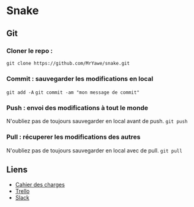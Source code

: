 # Snake

## Git

### Cloner le repo :
`git clone https://github.com/MrYawe/snake.git`

### Commit : sauvegarder les modifications en local
`git add -A`
`git commit -am "mon message de commit"`

### Push : envoi des modifications à tout le monde
N'oubliez pas de toujours sauvegarder en local avant de push.
`git push`

### Pull : récuperer les modifications des autres
N'oubliez pas de toujours sauvegarder en local avec de pull.
`git pull`

## Liens
* [Cahier des charges](https://goo.gl/QdoBUI)
* [Trello](https://trello.com/b/cI9Wid56/ipi-snake)
* [Slack](https://larakis.slack.com)
